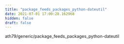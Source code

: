 ```yaml
---
title: "package_feeds_packages_python-dateutil"
date: 2021-07-01 17:00:28.162968
hidden: false
draft: false
---
```


ath79/generic/package_feeds_packages_python-dateutil

